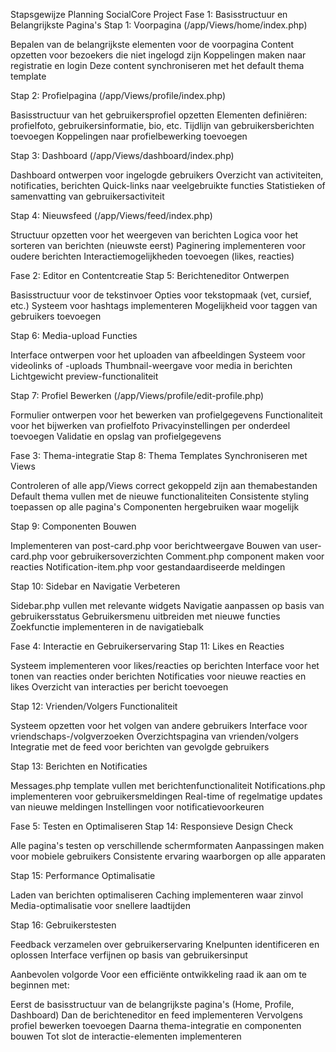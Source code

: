 Stapsgewijze Planning SocialCore Project
Fase 1: Basisstructuur en Belangrijkste Pagina's
Stap 1: Voorpagina (/app/Views/home/index.php)

Bepalen van de belangrijkste elementen voor de voorpagina
Content opzetten voor bezoekers die niet ingelogd zijn
Koppelingen maken naar registratie en login
Deze content synchroniseren met het default thema template

Stap 2: Profielpagina (/app/Views/profile/index.php)

Basisstructuur van het gebruikersprofiel opzetten
Elementen definiëren: profielfoto, gebruikersinformatie, bio, etc.
Tijdlijn van gebruikersberichten toevoegen
Koppelingen naar profielbewerking toevoegen

Stap 3: Dashboard (/app/Views/dashboard/index.php)

Dashboard ontwerpen voor ingelogde gebruikers
Overzicht van activiteiten, notificaties, berichten
Quick-links naar veelgebruikte functies
Statistieken of samenvatting van gebruikersactiviteit

Stap 4: Nieuwsfeed (/app/Views/feed/index.php)

Structuur opzetten voor het weergeven van berichten
Logica voor het sorteren van berichten (nieuwste eerst)
Paginering implementeren voor oudere berichten
Interactiemogelijkheden toevoegen (likes, reacties)

Fase 2: Editor en Contentcreatie
Stap 5: Berichteneditor Ontwerpen

Basisstructuur voor de tekstinvoer
Opties voor tekstopmaak (vet, cursief, etc.)
Systeem voor hashtags implementeren
Mogelijkheid voor taggen van gebruikers toevoegen

Stap 6: Media-upload Functies

Interface ontwerpen voor het uploaden van afbeeldingen
Systeem voor videolinks of -uploads
Thumbnail-weergave voor media in berichten
Lichtgewicht preview-functionaliteit

Stap 7: Profiel Bewerken (/app/Views/profile/edit-profile.php)

Formulier ontwerpen voor het bewerken van profielgegevens
Functionaliteit voor het bijwerken van profielfoto
Privacyinstellingen per onderdeel toevoegen
Validatie en opslag van profielgegevens

Fase 3: Thema-integratie
Stap 8: Thema Templates Synchroniseren met Views

Controleren of alle app/Views correct gekoppeld zijn aan themabestanden
Default thema vullen met de nieuwe functionaliteiten
Consistente styling toepassen op alle pagina's
Componenten hergebruiken waar mogelijk

Stap 9: Componenten Bouwen

Implementeren van post-card.php voor berichtweergave
Bouwen van user-card.php voor gebruikersoverzichten
Comment.php component maken voor reacties
Notification-item.php voor gestandaardiseerde meldingen

Stap 10: Sidebar en Navigatie Verbeteren

Sidebar.php vullen met relevante widgets
Navigatie aanpassen op basis van gebruikersstatus
Gebruikersmenu uitbreiden met nieuwe functies
Zoekfunctie implementeren in de navigatiebalk

Fase 4: Interactie en Gebruikerservaring
Stap 11: Likes en Reacties

Systeem implementeren voor likes/reacties op berichten
Interface voor het tonen van reacties onder berichten
Notificaties voor nieuwe reacties en likes
Overzicht van interacties per bericht toevoegen

Stap 12: Vrienden/Volgers Functionaliteit

Systeem opzetten voor het volgen van andere gebruikers
Interface voor vriendschaps-/volgverzoeken
Overzichtspagina van vrienden/volgers
Integratie met de feed voor berichten van gevolgde gebruikers

Stap 13: Berichten en Notificaties

Messages.php template vullen met berichtenfunctionaliteit
Notifications.php implementeren voor gebruikersmeldingen
Real-time of regelmatige updates van nieuwe meldingen
Instellingen voor notificatievoorkeuren

Fase 5: Testen en Optimaliseren
Stap 14: Responsieve Design Check

Alle pagina's testen op verschillende schermformaten
Aanpassingen maken voor mobiele gebruikers
Consistente ervaring waarborgen op alle apparaten

Stap 15: Performance Optimalisatie

Laden van berichten optimaliseren
Caching implementeren waar zinvol
Media-optimalisatie voor snellere laadtijden

Stap 16: Gebruikerstesten

Feedback verzamelen over gebruikerservaring
Knelpunten identificeren en oplossen
Interface verfijnen op basis van gebruikersinput

Aanbevolen volgorde
Voor een efficiënte ontwikkeling raad ik aan om te beginnen met:

Eerst de basisstructuur van de belangrijkste pagina's (Home, Profile, Dashboard)
Dan de berichteneditor en feed implementeren
Vervolgens profiel bewerken toevoegen
Daarna thema-integratie en componenten bouwen
Tot slot de interactie-elementen implementeren

